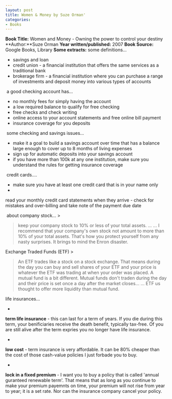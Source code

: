 ```yaml
---
layout: post
title: Women & Money by Suze Orman'
categories:
- Books
---
```


**Book Title:** Women and Money - Owning the power to control your destiny **Author:**Suze Orman **Year written/published:** 2007 **Book Source:** Google Books, Library **Some extracts:** some definitions...
- savings and loan
- credit union - a financial institution that offers the same services as a traditional bank
- brokerage firm - a financial institution where you can purchase a range of investments and deposit money into various types of accounts

 a good checking account has...
- no monthly fees for simply having the account
- a low required balance to qualify for free checking
- free checks and check writing
- online access to your account statements and free online bill payment
- insurance coverage for you deposits

 some checking and savings issues...
- make it a goal to build a savings account over time that has a balance large enough to cover up to 8 months of living expenses
- sign up for automatic deposits into your savings account
- if you have more than 100k at any one institution, make sure you understand the rules for getting insurance coverage

 credit cards....
- make sure you have at least one credit card that is in your name only
-

read your monthly credit card statements when they arrive - check for mistakes and over-billing and take note of the payment due date

 about company stock... >

> keep your company stock to 10% or less of your total assets. ... ... I recommend that your company's own stock not amount to more than 10% of your total assets. That's how you protect yourself from any nasty surprises. It brings to mind the Enron disaster.

Exchange Traded Funds (ETF) >

> An ETF trades like a stock on a stock exchange. That means during the day you can buy and sell shares of your ETF and your price is whatever the ETF was trading at when your order was placed. A mutual fund is a bit different. Mutual funds don't traden during the day and their price is set once a day after the market closes... ... ETF us thought to offer more liquidity than mutual fund.

life insurances...

-

**term life insurance** - this can last for a term of years. If you die during this term, your benificiaries receive the death benefit, typically tax-free. Of you are still alive after the term expries you no longer have life insurance.

-

**low cost** - term insurance is very affordable. It can be 80% cheaper than the cost of those cash-value policies I just forbade you to buy.

-

**lock in a fixed premium** - I want you to buy a policy that is called 'annual guranteed renewable term'. That means that as long as you continue to make your premium payemnts on time, your premium will not rise from year to year; it is a set rate. Nor can the insurance company cancel your policy.

